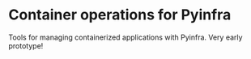 # Container operations for Pyinfra
Tools for managing containerized applications with Pyinfra. Very early prototype!